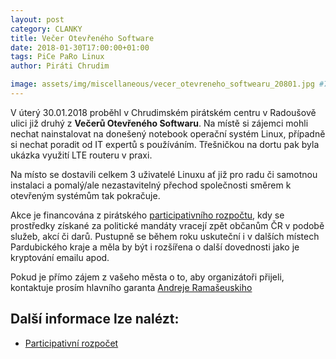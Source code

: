 ```yaml
---
layout: post
category: CLANKY
title: Večer Otevřeného Software 
date: 2018-01-30T17:00:00+01:00  
tags: PiCe PaRo Linux
author: Piráti Chrudim

image: assets/img/miscellaneous/vecer_otevreneho_softwearu_20801.jpg #751x422
---
```


V úterý 30.01.2018 proběhl v Chrudimském pirátském centru v Radoušově ulici již druhý z 
**Večerů&nbsp;Otevřeného&nbsp;Softwaru**. Na místě si zájemci mohli nechat nainstalovat na donešený 
notebook operační systém Linux, případně si nechat poradit od IT expertů s používáním. 
Třešničkou na dortu pak byla ukázka využití LTE routeru v praxi. 

Na místo se dostavili celkem 3 uživatelé Linuxu ať již pro radu či samotnou instalaci 
a pomalý/ale nezastavitelný přechod společnosti směrem k otevřeným systémům tak pokračuje.

Akce je financována z pirátského [participativního rozpočtu][1], kdy se prostředky získané 
za politické mandáty vracejí zpět občanům ČR v podobě služeb, akcí či darů. Pustupně se 
během roku uskuteční i v dalších místech Pardubického kraje a měla by být i 
rozšířena o další dovednosti jako je kryptování emailu apod.

Pokud je přímo zájem z vašeho města o to, aby organizátoři přijeli, 
kontaktuje prosím hlavního garanta [Andreje Ramašeuskiho](mailto:andrej.ramaseuski@pirati.cz)

Další informace lze nalézt:
---------------------
* [Participativní rozpočet][1]

[1]: https://wiki.pirati.cz/fo/rozpocty/participativni/start 

